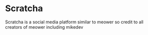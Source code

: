 # Scratcha
Scratcha is a social media platform similar to meower so credit to all creators of meower including mikedev
